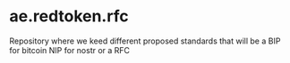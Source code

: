 # ae.redtoken.rfc
Repository where we keed different proposed standards that will be a BIP for bitcoin NIP for nostr or a RFC
